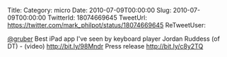 Title: 
Category: micro
Date: 2010-07-09T00:00:00
Slug: 2010-07-09T00:00:00
TwitterId: 18074669645
TweetUrl: https://twitter.com/mark_philpot/status/18074669645
ReTweetUser: 

[@gruber](https://twitter.com/gruber) Best iPad app I've seen by keyboard player Jordan Ruddess (of DT) - (video) http://bit.ly/98Mndr Press release http://bit.ly/c8y2TQ